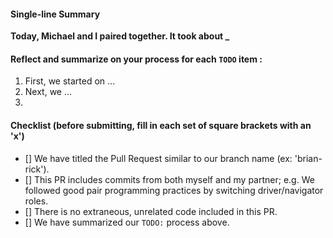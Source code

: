#### Single-line Summary
**Today, Michael and I paired together. It took about _**

#### Reflect and summarize on your process for each `TODO` item :  
  1. First, we started on ...
  2. Next, we ...
  3.

#### Checklist (before submitting, fill in each set of square brackets with an 'x')
- [] We have titled the Pull Request similar to our branch name (ex: 'brian-rick').
- [] This PR includes commits from both myself and my partner; e.g. We followed good pair programming practices by switching driver/navigator roles.
- [] There is no extraneous, unrelated code included in this PR.
- [] We have summarized our `TODO:` process above.
